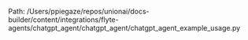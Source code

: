 Path: /Users/ppiegaze/repos/unionai/docs-builder/content/integrations/flyte-agents/chatgpt_agent/chatgpt_agent/chatgpt_agent_example_usage.py